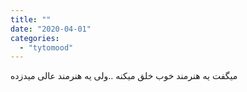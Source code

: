 ```yaml
---
title: ""
date: "2020-04-01"
categories: 
  - "tytomood"
---
```


میگفت یه هنرمند خوب خلق میکنه ..ولی یه هنرمند عالی میدزده
